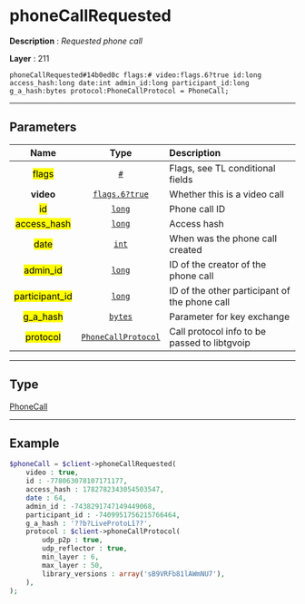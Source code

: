 # phoneCallRequested

**Description** : *Requested phone call*

**Layer** : 211

```tl
phoneCallRequested#14b0ed0c flags:# video:flags.6?true id:long access_hash:long date:int admin_id:long participant_id:long g_a_hash:bytes protocol:PhoneCallProtocol = PhoneCall;
```

---

## Parameters

| Name | Type | Description |
| :---: | :---: | :--- |
| <mark>flags</mark> | [`#`](type/#) | Flags, see TL conditional fields |
| **video** | [`flags.6?true`](type/true) | Whether this is a video call |
| <mark>id</mark> | [`long`](type/long) | Phone call ID |
| <mark>access_hash</mark> | [`long`](type/long) | Access hash |
| <mark>date</mark> | [`int`](type/int) | When was the phone call created |
| <mark>admin_id</mark> | [`long`](type/long) | ID of the creator of the phone call |
| <mark>participant_id</mark> | [`long`](type/long) | ID of the other participant of the phone call |
| <mark>g_a_hash</mark> | [`bytes`](type/bytes) | Parameter for key exchange |
| <mark>protocol</mark> | [`PhoneCallProtocol`](type/PhoneCallProtocol) | Call protocol info to be passed to libtgvoip |

---

## Type

[PhoneCall](type/PhoneCall)

---

## Example

```php
$phoneCall = $client->phoneCallRequested(
	video : true,
	id : -778063078107171177,
	access_hash : 1782782343054503547,
	date : 64,
	admin_id : -7438291747149449068,
	participant_id : -7409951756215766464,
	g_a_hash : '??b?LiveProtoLĭ??',
	protocol : $client->phoneCallProtocol(
		udp_p2p : true,
		udp_reflector : true,
		min_layer : 6,
		max_layer : 50,
		library_versions : array('sB9VRFb81lAWmNU7'),
	),
);
```
